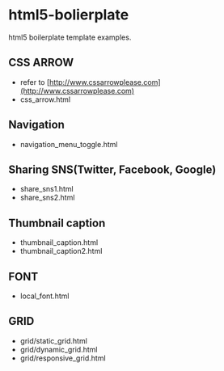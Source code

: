 # html5-bolierplate
html5 boilerplate template examples.

## CSS ARROW
- refer to [http://www.cssarrowplease.com](http://www.cssarrowplease.com)
- css_arrow.html

## Navigation
- navigation_menu_toggle.html

## Sharing SNS(Twitter, Facebook, Google)
- share_sns1.html
- share_sns2.html

## Thumbnail caption
- thumbnail_caption.html
- thumbnail_caption2.html

## FONT
- local_font.html

## GRID
- grid/static_grid.html
- grid/dynamic_grid.html
- grid/responsive_grid.html